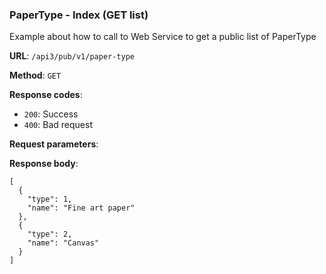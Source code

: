 ### PaperType - Index (GET list)

Example about how to call to Web Service to get a public list of 
PaperType

**URL**: `/api3/pub/v1/paper-type`

**Method**: `GET`

**Response codes**: 
* `200`: Success
* `400`: Bad request
  
**Request parameters**:

**Response body**:

```
[
  {
    "type": 1,
    "name": "Fine art paper"
  },
  {
    "type": 2,
    "name": "Canvas"
  }
]
```